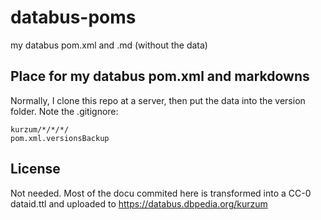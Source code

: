 # databus-poms
my databus pom.xml and .md (without the data)

## Place for my databus pom.xml and markdowns
Normally, I clone this repo at a server, then put the data into the version folder. Note the .gitignore:
```
kurzum/*/*/*/
pom.xml.versionsBackup
```
## License
Not needed. Most of the docu commited here is transformed into a CC-0 dataid.ttl and uploaded to https://databus.dbpedia.org/kurzum 
